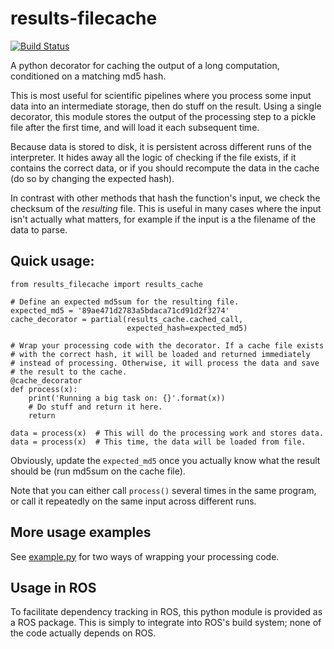 # results-filecache
[![Build Status](https://travis-ci.org/felixduvallet/results-filecache.svg?branch=master)](https://travis-ci.org/felixduvallet/results-filecache)

A python decorator for caching the output of a long computation, 
conditioned on a matching md5 hash.

This is most useful for scientific pipelines where you process some
input data into an intermediate storage, then do stuff on the result.
Using a single decorator, this module stores the output of the
processing step to a pickle file after the first time, and will load it
each subsequent time.

Because data is stored to disk, it is persistent across different runs
of the interpreter. It hides away all the logic of checking if the file
exists, if it contains the correct data, or if you should recompute the
data in the cache (do so by changing the expected hash).

In contrast with other methods that hash the function's input, we check
the checksum of the *resulting* file. This is useful in many cases where
the input isn't actually what matters, for example if the input is a
the filename of the data to parse.

## Quick usage:

```
from results_filecache import results_cache

# Define an expected md5sum for the resulting file.
expected_md5 = '89ae471d2783a5bdaca71cd91d2f3274'
cache_decorator = partial(results_cache.cached_call,
                          expected_hash=expected_md5)
                         
# Wrap your processing code with the decorator. If a cache file exists
# with the correct hash, it will be loaded and returned immediately
# instead of processing. Otherwise, it will process the data and save 
# the result to the cache.
@cache_decorator
def process(x):
    print('Running a big task on: {}'.format(x))
    # Do stuff and return it here.
    return

data = process(x)  # This will do the processing work and stores data.
data = process(x)  # This time, the data will be loaded from file. 
```

Obviously, update the `expected_md5` once you actually know what the
result should be (run md5sum on the cache file).

Note that you can either call `process()` several times in the same
program, or call it repeatedly on the same input across different runs.

## More usage examples

See [example.py](results_filecache/example.py) for two ways of wrapping 
your processing code.

## Usage in ROS

To facilitate dependency tracking in ROS, this python module is provided
as a ROS package. This is simply to integrate into ROS's build system;
none of the code actually depends on ROS.

